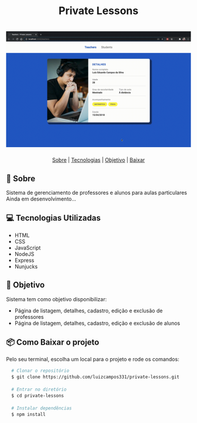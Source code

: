 <h1 align="center">
  Private Lessons
</h1>

<h1>
  <img src="public/assets/demo.gif">
</h1>

<p align="center">
  <a href="#bookmark-sobre">Sobre</a> |
  <a href="#computer-tecnologias-utilizadas">Tecnologias</a> |
  <a href="#dart-objetivo">Objetivo</a> |
  <a href="#package-como-baixar-o-projeto">Baixar</a>
</p>

## :bookmark: Sobre
Sistema de gerenciamento de professores e alunos para aulas particulares
Ainda em desenvolvimento...

## :computer: Tecnologias Utilizadas
- HTML
- CSS
- JavaScript
- NodeJS
- Express
- Nunjucks

## :dart: Objetivo
Sistema tem como objetivo disponibilizar:
- Página de listagem, detalhes, cadastro, edição e exclusão de professores
- Página de listagem, detalhes, cadastro, edição e exclusão de alunos

## :package: Como Baixar o projeto
Pelo seu terminal, escolha um local para o projeto e rode os comandos:
```bash
  # Clonar o repositório
  $ git clone https://github.com/luizcampos331/private-lessons.git

  # Entrar no diretório
  $ cd private-lessons

  # Instalar dependências
  $ npm install

```